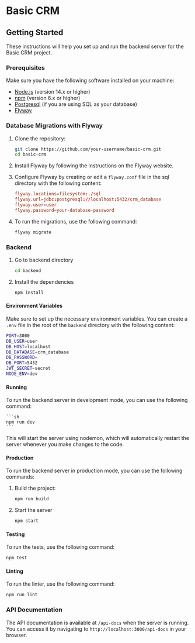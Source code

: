 # Basic CRM

## Getting Started

These instructions will help you set up and run the backend server for the Basic CRM project.

### Prerequisites

Make sure you have the following software installed on your machine:

- [Node.js](https://nodejs.org/) (version 14.x or higher)
- [npm](https://www.npmjs.com/) (version 6.x or higher)
- [Postgresql](https://www.postgresql.com/) (if you are using SQL as your database)
- [Flyway](https://flywaydb.org/) 

### Database Migrations with Flyway

1. Clone the repository:

   ```sh
   git clone https://github.com/your-username/basic-crm.git
   cd basic-crm
   ```
2. Install Flyway by following the instructions on the Flyway website.

3. Configure Flyway by creating or edit a `flyway.conf` file in the sql directory with the following content:
    ```conf
    flyway.locations=filesystem:./sql
    flyway.url=jdbc:postgresql://localhost:5432/crm_database
    flyway.user=user
    flyway.password=your-database-password
    ```
4. To run the migrations, use the following command:
    ```sh
    flyway migrate
    ```

### Backend
1. Go to backend directory
    ```sh
    cd backend
    ```
2. Install the dependencies
    ```sh
    npm install
    ```
#### Environment Variables
Make sure to set up the necessary environment variables. You can create a `.env` file in the root of the `backend` directory with the following content:
```sh
PORT=3000
DB_USER=user
DB_HOST=localhost
DB_DATABASE=crm_database
DB_PASSWORD=
DB_PORT=5432
JWT_SECRET=secret
NODE_ENV=dev
```
#### Running
To run the backend server in development mode, you can use the following command:

    ```sh
    npm run dev
    ```
This will start the server using nodemon, which will automatically restart the server whenever you make changes to the code.

#### Production

To run the backend server in production mode, you can use the following commands:
1. Build the project:
    ```sh
    npm run build
    ```
2. Start the server
    ```sh
    npm start
    ```

#### Testing
To run the tests, use the following command:

```sh
npm test
```

#### Linting
To run the linter, use the following command:

```sh
npm run lint
```

### API Documentation
The API documentation is available at `/api-docs` when the server is running. You can access it by navigating to `http://localhost:3000/api-docs` in your browser.
